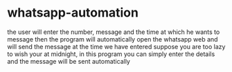 # whatsapp-automation
the user will enter the number, message and the time at which he wants to message
then the program will automatically open the whatsapp web and will send the message at the time we have entered 
suppose you are too lazy to wish your at midnight, in this program you can simply enter the details and the message will be sent automatically
